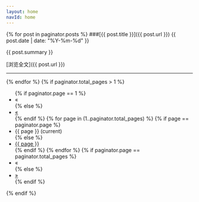```yaml
---
layout: home
navId: home
---
```

{% for post in paginator.posts %}
###[{{ post.title }}]({{ post.url }})
{{ post.date | date: "%Y-%m-%d" }}

{{ post.summary }}

[浏览全文]({{ post.url }})
* * *
{% endfor %}
{% if paginator.total_pages > 1 %}
<ul class="pagination">
	{% if paginator.page == 1 %}
		<li class="disabled"><span>&laquo;</span></li>
	{% else %}
		<li><a href="{{ site.baseurl }}">&laquo;</a></li>		
	{% endif %}
	{% for page in (1..paginator.total_pages) %}
		{% if page == paginator.page %}
			<li class="active"><span>{{ page }} <span class="sr-only">(current)</span></span></li>
		{% else %}
			<li><a href="{{ site.baseurl }}{%if page > 1 %}/page{{ page }}/{% endif %}">{{ page }}</a></li>
		{% endif %}
	{% endfor %}
	{% if paginator.page == paginator.total_pages %}
		<li class="disabled"><span>&laquo;</span></li>
	{% else %}
		<li><a href="{{ site.baseurl }}{%if paginator.total_pages > 1 %}/page{{ paginator.total_pages }}/{% endif %}">&raquo;</a></li>
	{% endif %}
</ul>
{% endif %}